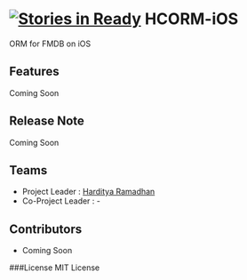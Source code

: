 [![Stories in Ready](https://badge.waffle.io/horoscode/HCORM-iOS.png?label=ready&title=Ready)](https://waffle.io/horoscode/HCORM-iOS)
HCORM-iOS
=========

ORM for FMDB on iOS

## Features
Coming Soon

## Release Note
Coming Soon

## Teams
- Project Leader : [Harditya Ramadhan](https://github.com/freeskys)
- Co-Project Leader : -

## Contributors
- Coming Soon

###License
MIT License
